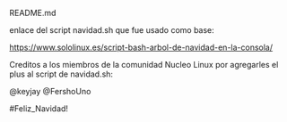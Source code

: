 README.md


enlace del script navidad.sh que fue usado como base:

https://www.sololinux.es/script-bash-arbol-de-navidad-en-la-consola/




Creditos a los miembros de la comunidad Nucleo Linux por agregarles el plus al script de navidad.sh:

@keyjay
@FershoUno


#Feliz_Navidad!

